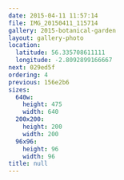 ```yaml
---
date: 2015-04-11 11:57:14
file: IMG_20150411_115714
gallery: 2015-botanical-garden
layout: gallery-photo
location:
  latitude: 56.335708611111
  longitude: -2.8092899166667
next: 029ed5f
ordering: 4
previous: 156e2b6
sizes:
  640w:
    height: 475
    width: 640
  200x200:
    height: 200
    width: 200
  96x96:
    height: 96
    width: 96
title: null
---
```

